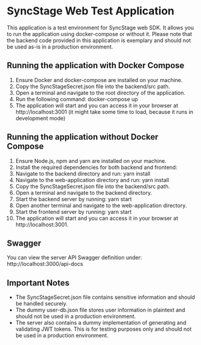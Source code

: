 # SyncStage Web Test Application

This application is a test environment for SyncStage web SDK. It allows you to run the application using docker-compose or without it. Please note that the backend code provided in this application is exemplary and should not be used as-is in a production environment.

## Running the application with Docker Compose

1. Ensure Docker and docker-compose are installed on your machine.
2. Copy the SyncStageSecret.json file into the backend/src path.
3. Open a terminal and navigate to the root directory of the application.
4. Run the following command: docker-compose up
5. The application will start and you can access it in your browser at http://localhost:3001 (it might take some time to load, because it runs in development mode)

## Running the application without Docker Compose

1. Ensure Node.js, npm and yarn are installed on your machine.
2. Install the required dependencies for both backend and frontend:
3. Navigate to the backend directory and run: yarn install
4. Navigate to the web-application directory and run: yarn install
5. Copy the SyncStageSecret.json file into the backend/src path.
6. Open a terminal and navigate to the backend directory.
7. Start the backend server by running: yarn start
8. Open another terminal and navigate to the web-application directory.
9. Start the frontend server by running: yarn start
10. The application will start and you can access it in your browser at http://localhost:3001.

## Swagger

You can view the server API Swagger definition under: http://localhost:3000/api-docs 

## Important Notes

* The SyncStageSecret.json file contains sensitive information and should be handled securely.
* The dummy user-db.json file stores user information in plaintext and should not be used in a production environment.
* The server also contains a dummy implementation of generating and validating JWT tokens. This is for testing purposes only and should not be used in a production environment.
